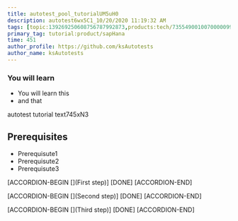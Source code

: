 ```yaml
---
title: autotest_pool_tutorialUM5uH0
description: autotest6wx5C1_10/20/2020 11:19:32 AM
tags: [topic:139269250608756787992873,products:tech/73554900100700000996,tutorial:experience/advanced]
primary_tag: tutorial:product/sapHana
time: 451
author_profile: https://github.com/ksAutotests
author_name: ksAutotests
---
```

### You will learn
- You will learn this
- and that

autotest tutorial text745xN3

## Prerequisites
- Prerequisute1
- Prerequisute2
- Prerequisute3

[ACCORDION-BEGIN [](First step)]
[DONE]
[ACCORDION-END]

[ACCORDION-BEGIN [](Second step)]
[DONE]
[ACCORDION-END]

[ACCORDION-BEGIN [](Third step)]
[DONE]
[ACCORDION-END]

